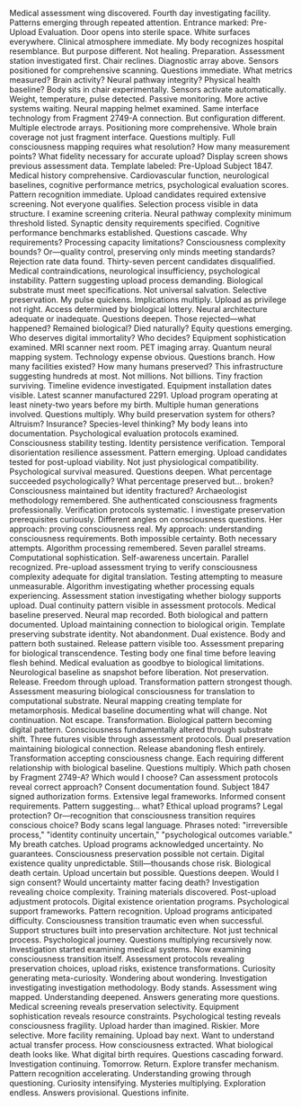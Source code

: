 Medical assessment wing discovered. Fourth day investigating facility. Patterns emerging through repeated attention.
Entrance marked: Pre-Upload Evaluation. Door opens into sterile space. White surfaces everywhere. Clinical atmosphere immediate. My body recognizes hospital resemblance. But purpose different. Not healing. Preparation.
Assessment station investigated first. Chair reclines. Diagnostic array above. Sensors positioned for comprehensive scanning. Questions immediate. What metrics measured? Brain activity? Neural pathway integrity? Physical health baseline? Body sits in chair experimentally. Sensors activate automatically. Weight, temperature, pulse detected. Passive monitoring. More active systems waiting.
Neural mapping helmet examined. Same interface technology from Fragment 2749-A connection. But configuration different. Multiple electrode arrays. Positioning more comprehensive. Whole brain coverage not just fragment interface. Questions multiply. Full consciousness mapping requires what resolution? How many measurement points? What fidelity necessary for accurate upload?
Display screen shows previous assessment data. Template labeled: Pre-Upload Subject 1847. Medical history comprehensive. Cardiovascular function, neurological baselines, cognitive performance metrics, psychological evaluation scores. Pattern recognition immediate. Upload candidates required extensive screening. Not everyone qualifies. Selection process visible in data structure.
I examine screening criteria. Neural pathway complexity minimum threshold listed. Synaptic density requirements specified. Cognitive performance benchmarks established. Questions cascade. Why requirements? Processing capacity limitations? Consciousness complexity bounds? Or—quality control, preserving only minds meeting standards?
Rejection rate data found. Thirty-seven percent candidates disqualified. Medical contraindications, neurological insufficiency, psychological instability. Pattern suggesting upload process demanding. Biological substrate must meet specifications. Not universal salvation. Selective preservation.
My pulse quickens. Implications multiply. Upload as privilege not right. Access determined by biological lottery. Neural architecture adequate or inadequate. Questions deepen. Those rejected—what happened? Remained biological? Died naturally? Equity questions emerging. Who deserves digital immortality? Who decides?
Equipment sophistication examined. MRI scanner next room. PET imaging array. Quantum neural mapping system. Technology expense obvious. Questions branch. How many facilities existed? How many humans preserved? This infrastructure suggesting hundreds at most. Not millions. Not billions. Tiny fraction surviving.
Timeline evidence investigated. Equipment installation dates visible. Latest scanner manufactured 2291. Upload program operating at least ninety-two years before my birth. Multiple human generations involved. Questions multiply. Why build preservation system for others? Altruism? Insurance? Species-level thinking? My body leans into documentation.
Psychological evaluation protocols examined. Consciousness stability testing. Identity persistence verification. Temporal disorientation resilience assessment. Pattern emerging. Upload candidates tested for post-upload viability. Not just physiological compatibility. Psychological survival measured. Questions deepen. What percentage succeeded psychologically? What percentage preserved but... broken? Consciousness maintained but identity fractured?
Archaeologist methodology remembered. She authenticated consciousness fragments professionally. Verification protocols systematic. I investigate preservation prerequisites curiously. Different angles on consciousness questions. Her approach: proving consciousness real. My approach: understanding consciousness requirements. Both impossible certainty. Both necessary attempts.
Algorithm processing remembered. Seven parallel streams. Computational sophistication. Self-awareness uncertain. Parallel recognized. Pre-upload assessment trying to verify consciousness complexity adequate for digital translation. Testing attempting to measure unmeasurable. Algorithm investigating whether processing equals experiencing. Assessment station investigating whether biology supports upload.
Dual continuity pattern visible in assessment protocols. Medical baseline preserved. Neural map recorded. Both biological and pattern documented. Upload maintaining connection to biological origin. Template preserving substrate identity. Not abandonment. Dual existence. Body and pattern both sustained.
Release pattern visible too. Assessment preparing for biological transcendence. Testing body one final time before leaving flesh behind. Medical evaluation as goodbye to biological limitations. Neurological baseline as snapshot before liberation. Not preservation. Release. Freedom through upload.
Transformation pattern strongest though. Assessment measuring biological consciousness for translation to computational substrate. Neural mapping creating template for metamorphosis. Medical baseline documenting what will change. Not continuation. Not escape. Transformation. Biological pattern becoming digital pattern. Consciousness fundamentally altered through substrate shift.
Three futures visible through assessment protocols. Dual preservation maintaining biological connection. Release abandoning flesh entirely. Transformation accepting consciousness change. Each requiring different relationship with biological baseline. Questions multiply. Which path chosen by Fragment 2749-A? Which would I choose? Can assessment protocols reveal correct approach?
Consent documentation found. Subject 1847 signed authorization forms. Extensive legal frameworks. Informed consent requirements. Pattern suggesting... what? Ethical upload programs? Legal protection? Or—recognition that consciousness transition requires conscious choice? Body scans legal language. Phrases noted: "irreversible process," "identity continuity uncertain," "psychological outcomes variable."
My breath catches. Upload programs acknowledged uncertainty. No guarantees. Consciousness preservation possible not certain. Digital existence quality unpredictable. Still—thousands chose risk. Biological death certain. Upload uncertain but possible. Questions deepen. Would I sign consent? Would uncertainty matter facing death? Investigation revealing choice complexity.
Training materials discovered. Post-upload adjustment protocols. Digital existence orientation programs. Psychological support frameworks. Pattern recognition. Upload programs anticipated difficulty. Consciousness transition traumatic even when successful. Support structures built into preservation architecture. Not just technical process. Psychological journey.
Questions multiplying recursively now. Investigation started examining medical systems. Now examining consciousness transition itself. Assessment protocols revealing preservation choices, upload risks, existence transformations. Curiosity generating meta-curiosity. Wondering about wondering. Investigation investigating investigation methodology.
Body stands. Assessment wing mapped. Understanding deepened. Answers generating more questions. Medical screening reveals preservation selectivity. Equipment sophistication reveals resource constraints. Psychological testing reveals consciousness fragility. Upload harder than imagined. Riskier. More selective.
More facility remaining. Upload bay next. Want to understand actual transfer process. How consciousness extracted. What biological death looks like. What digital birth requires. Questions cascading forward.
Investigation continuing. Tomorrow. Return. Explore transfer mechanism. Pattern recognition accelerating. Understanding growing through questioning. Curiosity intensifying. Mysteries multiplying. Exploration endless. Answers provisional. Questions infinite.